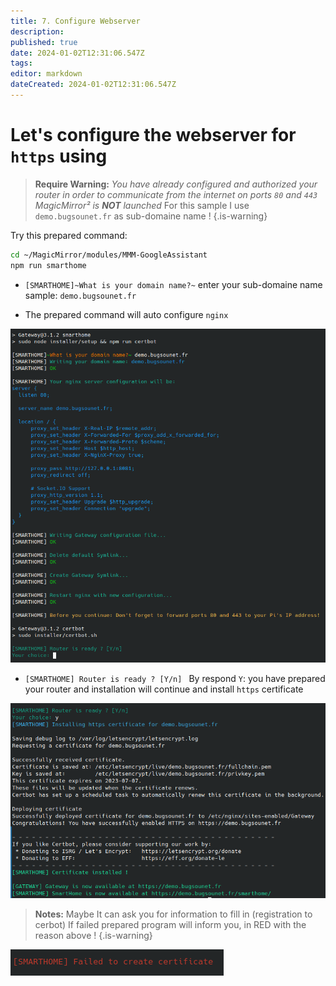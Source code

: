 ```yaml
---
title: 7. Configure Webserver
description: 
published: true
date: 2024-01-02T12:31:06.547Z
tags: 
editor: markdown
dateCreated: 2024-01-02T12:31:06.547Z
---
```


# Let's configure the webserver for `https` using

> **Require Warning:**
> *You have already configured and authorized your router in order to communicate from the internet on ports `80` and `443`*
>  *MagicMirror² is **NOT** launched*
>  For this sample I use `demo.bugsounet.fr` as sub-domaine name !
{.is-warning}


Try this prepared command:
```sh
cd ~/MagicMirror/modules/MMM-GoogleAssistant
npm run smarthome
```

* `[SMARTHOME]~What is your domain name?~`
enter your sub-domaine name sample: `demo.bugsounet.fr`

* The prepared command will auto configure `nginx`

![nginx2.png](/resources/smarthome/nginx2.png)

* `[SMARTHOME] Router is ready ? [Y/n] `
By respond `Y`: you have prepared your router and installation will continue and install `https` certificate

![nginx3.png](/resources/smarthome/nginx3.png)

> **Notes:**
>  Maybe It can ask you for information to fill in (registration to cerbot)
>  If failed prepared program will inform you, in RED with the reason above !
{.is-warning}

![nginx4.png](/resources/smarthome/nginx4.png)